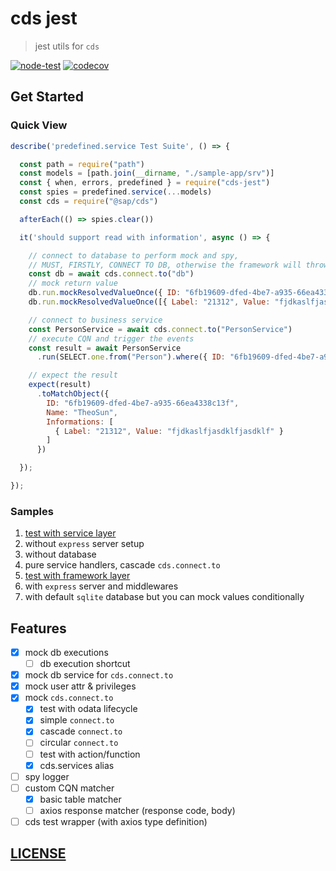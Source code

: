 # cds jest

> jest utils for `cds`

[![node-test](https://github.com/Soontao/cds-jest/actions/workflows/nodejs.yml/badge.svg)](https://github.com/Soontao/cds-jest/actions/workflows/nodejs.yml)
[![codecov](https://codecov.io/gh/Soontao/cds-jest/branch/main/graph/badge.svg?token=WFDumlSg3G)](https://codecov.io/gh/Soontao/cds-jest)

## Get Started

### Quick View

```js
describe('predefined.service Test Suite', () => {

  const path = require("path")
  const models = [path.join(__dirname, "./sample-app/srv")]
  const { when, errors, predefined } = require("cds-jest")
  const spies = predefined.service(...models)
  const cds = require("@sap/cds")

  afterEach(() => spies.clear())

  it('should support read with information', async () => {

    // connect to database to perform mock and spy, 
    // MUST, FIRSTLY, CONNECT TO DB, otherwise the framework will throw error say there is no db connection
    const db = await cds.connect.to("db")
    // mock return value
    db.run.mockResolvedValueOnce({ ID: "6fb19609-dfed-4be7-a935-66ea4338c13f", Name: "TheoSun" })
    db.run.mockResolvedValueOnce([{ Label: "21312", Value: "fjdkaslfjasdklfjasdklf" }])

    // connect to business service
    const PersonService = await cds.connect.to("PersonService")
    // execute CQN and trigger the events
    const result = await PersonService
      .run(SELECT.one.from("Person").where({ ID: "6fb19609-dfed-4be7-a935-66ea4338c13f" }))

    // expect the result
    expect(result)
      .toMatchObject({
        ID: "6fb19609-dfed-4be7-a935-66ea4338c13f",
        Name: "TheoSun",
        Informations: [
          { Label: "21312", Value: "fjdkaslfjasdklfjasdklf" }
        ]
      })

  });

});
```

### Samples

1. [test with service layer](./test/predefined.http.test.js)
  1. without `express` server setup
  1. without database
  1. pure service handlers, cascade `cds.connect.to`
1. [test with framework layer](./test/predefined.service.test.js)
  1. with `express` server and middlewares
  1. with default `sqlite` database but you can mock values conditionally

## Features

- [x] mock db executions
  - [ ] db execution shortcut
- [x] mock db service for `cds.connect.to`
- [x] mock user attr & privileges
- [x] mock `cds.connect.to`
  - [x] test with odata lifecycle
  - [x] simple `connect.to`
  - [x] cascade `connect.to`
  - [ ] circular `connect.to`
  - [ ] test with action/function
  - [x] cds.services alias
- [ ] spy logger
- [ ] custom CQN matcher
  - [x] basic table matcher
  - [ ] axios response matcher (response code, body)
- [ ] cds test wrapper (with axios type definition)

## [LICENSE](./LICENSE)
